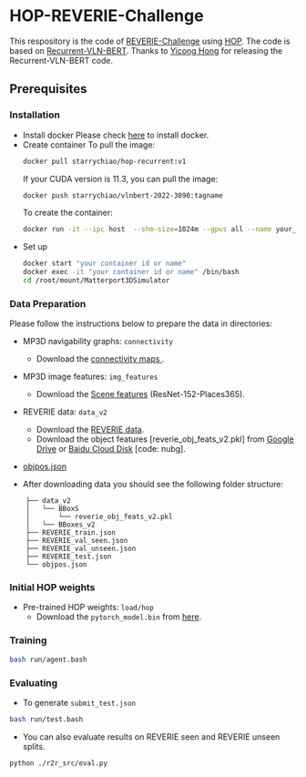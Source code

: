 # HOP-REVERIE-Challenge
This respository is the code of [REVERIE-Challenge](https://yuankaiqi.github.io/REVERIE_Challenge/) using [HOP](https://arxiv.org/abs/2203.11591). The code is based on [Recurrent-VLN-BERT](https://github.com/YicongHong/Recurrent-VLN-BERT). Thanks to [Yicong Hong](https://github.com/YicongHong) for releasing the Recurrent-VLN-BERT code.

## Prerequisites
### Installation
- Install docker
  Please check [here](https://docs.docker.com/engine/install/ubuntu/) to install docker.
- Create container
  To pull the image: 
  ```sh
  docker pull starrychiao/hop-recurrent:v1
  ```
  If your CUDA version is 11.3, you can pull the image:
  ```sh
  docker push starrychiao/vlnbert-2022-3090:tagname
  ```
  To create the container:
  ```sh
  docker run -it --ipc host  --shm-size=1024m --gpus all --name your_name  --volume "your_directory":/root/mount/Matterport3DSimulator starrychiao/hop-recurrent:v1
  ```
- Set up
  ```sh
  docker start "your container id or name"
  docker exec -it "your container id or name" /bin/bash
  cd /root/mount/Matterport3DSimulator
  ```

### Data Preparation

Please follow the instructions below to prepare the data in directories:

- MP3D navigability graphs: `connectivity`
    - Download the [connectivity maps ](https://github.com/peteanderson80/Matterport3DSimulator/tree/master/connectivity).
- MP3D image features: `img_features`
    - Download the [Scene features](https://www.dropbox.com/s/85tpa6tc3enl5ud/ResNet-152-places365.zip?dl=1) (ResNet-152-Places365).
- REVERIE data: `data_v2`
    - Download the [REVERIE data](https://github.com/YuankaiQi/REVERIE/tree/master/tasks/REVERIE/data_v2).
    - Download the object features [reverie_obj_feats_v2.pkl] from [Google Drive](https://drive.google.com/file/d/1zwV3QDPUVt7YmBNqTaCdS6v01U4b6p7M/view?usp=sharing) or [Baidu Cloud Disk](https://pan.baidu.com/s/1hxNypQZLz21RQpMD6yQNag?pwd=nubg) [code: nubg].
- [objpos.json](https://drive.google.com/file/d/1F0e1x43JZwjrqLSCmN0emMMxX7FRQbkL/view?usp=sharing)

- After downloading data you should see the following folder structure:
```
    ├── data_v2
    │   └── BBoxS
    │       └── reverie_obj_feats_v2.pkl
    │   └── BBoxes_v2
    ├── REVERIE_train.json
    ├── REVERIE_val_seen.json
    ├── REVERIE_val_unseen.json
    ├── REVERIE_test.json
    └── objpos.json
```

### Initial HOP weights
- Pre-trained HOP weights: `load/hop`
  - Download the `pytorch_model.bin` from [here](https://drive.google.com/drive/folders/1RtGij0T8__xrlhmVjFWqbQW2NYrcjK-R?usp=sharing).

### Training
```bash
bash run/agent.bash
```
### Evaluating
- To generate `submit_test.json`
```bash
bash run/test.bash
```
- You can also evaluate results on REVERIE seen and REVERIE unseen splits.
```bash
python ./r2r_src/eval.py
```

